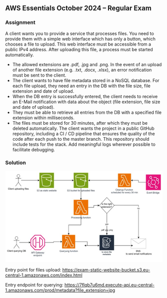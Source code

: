 ## AWS Essentials October 2024 – Regular Exam
### Assignment
A client wants you to provide a service that processes files. You need to provide them with a simple web interface which has only a button, which chooses a file to upload. This web interface must be accessible from a public IPv4 address.  After uploading this file, a process must be started automatically.
-	The allowed extensions are .pdf, .jpg and .png. In the event of an upload of another file extension (e.g. .txt, .docx, .xlsx), an error notification must be sent to the client. 
-	 The client wants to have file metadata stored in a NoSQL database. For each file upload, they need an entry in the DB with the file size, file extension and date of upload. 
-	When the DB entry is successfully entered, the client needs to receive an E-Mail notification with data about the object (file extension, file size and date of upload).
-	They must be able to retrieve all entries from the DB with a specified file extension within milliseconds. 
-	The files must be stored for 30 minutes, after which they must be deleted automatically. 
The client wants the project in a public GitHub repository, including a CI / CD pipeline that ensures the quality of the code after each push to the master branch.
This repository should include tests for the stack. Add meaningful logs wherever possible to facilitate debugging.

### Solution
 ![Diagram](assets/images/ExamDiagram.jpg)


Entry point for files upload:
https://exam-static-website-bucket.s3.eu-central-1.amazonaws.com/index.html

Entry endpoint for querying:
https://7flqb7u6md.execute-api.eu-central-1.amazonaws.com/prod/metadata?file_extension=jpg
 
